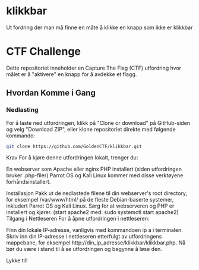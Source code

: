 # klikkbar
Ut fordring der man må finne en måte å klikke en knapp som ikke er klikkbar


# CTF Challenge

Dette repositoriet inneholder en Capture The Flag (CTF) utfordring hvor målet er å "aktivere" en knapp for å avdekke et flagg.

## Hvordan Komme i Gang

### Nedlasting

For å laste ned utfordringen, klikk på "Clone or download" på GitHub-siden og velg "Download ZIP", eller klone repositoriet direkte med følgende kommando:

```bash
git clone https://github.com/GoldenCTF/klikkbar.git

```

Krav
For å kjøre denne utfordringen lokalt, trenger du:

En webserver som Apache eller nginx
PHP installert (siden utfordringen bruker .php-filer)
Parrot OS og Kali Linux kommer med disse verktøyene forhåndsinstallert.

Installasjon
Pakk ut de nedlastede filene til din webserver's root directory, for eksempel /var/www/html/ på de fleste Debian-baserte systemer, inkludert Parrot OS og Kali Linux.
Sørg for at webserveren og PHP er installert og kjører. (start apache2 med: sudo systemctl start apache2)
Tilgang i Nettleseren
For å åpne utfordringen i nettleseren:

Finn din lokale IP-adresse, vanligvis med kommandoen ip a i terminalen.
Skriv inn din IP-adresse i nettleseren etterfulgt av utfordringens mappebane, for eksempel http://din_ip_adresse/klikkbar/klikkbar.php.
Nå bør du være i stand til å se utfordringen og begynne å løse den.

Lykke til!
